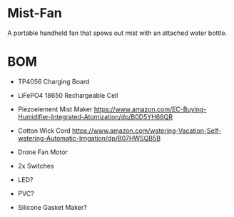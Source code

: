 # Mist-Fan
A portable handheld fan that spews out mist with an attached water bottle.

# BOM
- TP4056 Charging Board
- LiFePO4 18650 Rechargeable Cell
  
- Piezoelement Mist Maker https://www.amazon.com/EC-Buying-Humidifier-Integrated-Atomization/dp/B0D5YH68QR
- Cotton Wick Cord https://www.amazon.com/watering-Vacation-Self-watering-Automatic-Irrigation/dp/B07HWSQB5B

- Drone Fan Motor
- 2x Switches
- LED?

- PVC?
- Silicone Gasket Maker?
